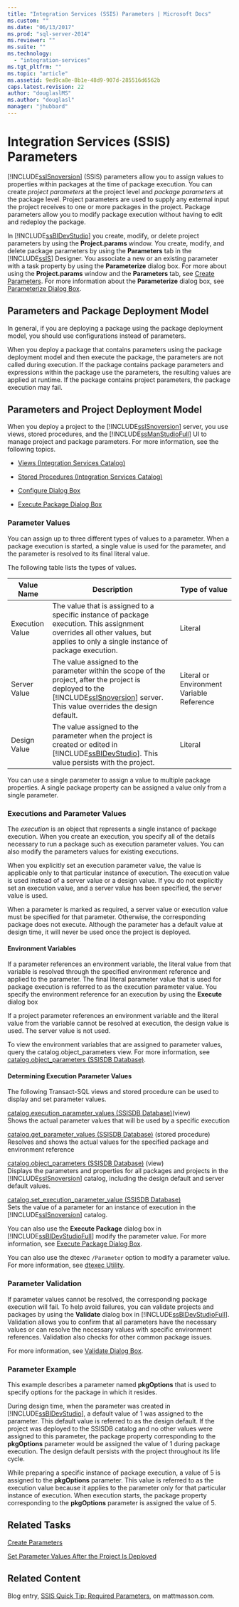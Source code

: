 ```yaml
---
title: "Integration Services (SSIS) Parameters | Microsoft Docs"
ms.custom: ""
ms.date: "06/13/2017"
ms.prod: "sql-server-2014"
ms.reviewer: ""
ms.suite: ""
ms.technology: 
  - "integration-services"
ms.tgt_pltfrm: ""
ms.topic: "article"
ms.assetid: 9ed9ca8e-8b1e-48d9-907d-285516d6562b
caps.latest.revision: 22
author: "douglaslMS"
ms.author: "douglasl"
manager: "jhubbard"
---
```

# Integration Services (SSIS) Parameters
  [!INCLUDE[ssISnoversion](../includes/ssisnoversion-md.md)] (SSIS) parameters allow you to assign values to properties within packages at the time of package execution. You can create *project parameters* at the project level and *package parameters* at the package level. Project parameters are used to supply any external input the project receives to one or more packages in the project. Package parameters allow you to modify package execution without having to edit and redeploy the package.  
  
 In [!INCLUDE[ssBIDevStudio](../includes/ssbidevstudio-md.md)] you create, modify, or delete project parameters by using the **Project.params** window. You create, modify, and delete package parameters by using the **Parameters** tab in the [!INCLUDE[ssIS](../includes/ssis-md.md)] Designer. You associate a new or an existing parameter with a task property by using the **Parameterize** dialog box. For more about using the **Project.params** window and the **Parameters** tab, see [Create Parameters](create-parameters.md). For more information about the **Parameterize** dialog box, see [Parameterize Dialog Box](parameterize-dialog-box.md).  
  
## Parameters and Package Deployment Model  
 In general, if you are deploying a package using the package deployment model, you should use configurations instead of parameters.  
  
 When you deploy a package that contains parameters using the package deployment model and then execute the package, the parameters are not called during execution. If the package contains package parameters and expressions within the package use the parameters, the resulting values are applied at runtime. If the package contains project parameters, the package execution may fail.  
  
## Parameters and Project Deployment Model  
 When you deploy a project to the [!INCLUDE[ssISnoversion](../includes/ssisnoversion-md.md)] server, you use views, stored procedures, and the [!INCLUDE[ssManStudioFull](../includes/ssmanstudiofull-md.md)] UI to manage project and package parameters. For more information, see the following topics.  
  
-   [Views &#40;Integration Services Catalog&#41;](/sql/integration-services/system-views/views-integration-services-catalog)  
  
-   [Stored Procedures &#40;Integration Services Catalog&#41;](/sql/integration-services/system-stored-procedures/stored-procedures-integration-services-catalog)  
  
-   [Configure Dialog Box](catalog/configure-dialog-box.md)  
  
-   [Execute Package Dialog Box](../../2014/integration-services/execute-package-dialog-box.md)  
  
### Parameter Values  
 You can assign up to three different types of values to a parameter. When a package execution is started, a single value is used for the parameter, and the parameter is resolved to its final literal value.  
  
 The following table lists the types of values.  
  
|Value Name|Description|Type of value|  
|----------------|-----------------|-------------------|  
|Execution Value|The value that is assigned to a specific instance of package execution. This assignment overrides all other values, but applies to only a single instance of package execution.|Literal|  
|Server Value|The value assigned to the parameter within the scope of the project, after the project is deployed to the [!INCLUDE[ssISnoversion](../includes/ssisnoversion-md.md)] server. This value overrides the design default.|Literal or Environment Variable Reference|  
|Design Value|The value assigned to the parameter when the project is created or edited in [!INCLUDE[ssBIDevStudio](../includes/ssbidevstudio-md.md)]. This value persists with the project.|Literal|  
  
 You can use a single parameter to assign a value to multiple package properties. A single package property can be assigned a value only from a single parameter.  
  
###  <a name="executions"></a> Executions and Parameter Values  
 The *execution* is an object that represents a single instance of package execution. When you create an execution, you specify all of the details necessary to run a package such as execution parameter values. You can also modify the parameters values for existing executions.  
  
 When you explicitly set an execution parameter value, the value is applicable only to that particular instance of execution. The execution value is used instead of a server value or a design value. If you do not explicitly set an execution value, and a server value has been specified, the server value is used.  
  
 When a parameter is marked as required, a server value or execution value must be specified for that parameter. Otherwise, the corresponding package does not execute. Although the parameter has a default value at design time, it will never be used once the project is deployed.  
  
#### Environment Variables  
 If a parameter references an environment variable, the literal value from that variable is resolved through the specified environment reference and applied to the parameter. The final literal parameter value that is used for package execution is referred to as the execution parameter value. You specify the environment reference for an execution by using the **Execute** dialog box  
  
 If a project parameter references an environment variable and the literal value from the variable cannot be resolved at execution, the design value is used. The server value is not used.  
  
 To view the environment variables that are assigned to parameter values, query the catalog.object_parameters view. For more information, see [catalog.object_parameters &#40;SSISDB Database&#41;](/sql/integration-services/system-views/catalog-object-parameters-ssisdb-database).  
  
#### Determining Execution Parameter Values  
 The following Transact-SQL views and stored procedure can be used to display and set parameter values.  
  
 [catalog.execution_parameter_values &#40;SSISDB Database&#41;](/sql/integration-services/system-views/catalog-execution-parameter-values-ssisdb-database)(view)  
 Shows the actual parameter values that will be used by a specific execution  
  
 [catalog.get_parameter_values &#40;SSISDB Database&#41;](/sql/integration-services/system-stored-procedures/catalog-get-parameter-values-ssisdb-database) (stored procedure)  
 Resolves and shows the actual values for the specified package and environment reference  
  
 [catalog.object_parameters &#40;SSISDB Database&#41;](/sql/integration-services/system-views/catalog-object-parameters-ssisdb-database) (view)  
 Displays the parameters and properties for all packages and projects in the [!INCLUDE[ssISnoversion](../includes/ssisnoversion-md.md)] catalog, including the design default and server default values.  
  
 [catalog.set_execution_parameter_value &#40;SSISDB Database&#41;](/sql/integration-services/system-stored-procedures/catalog-set-execution-parameter-value-ssisdb-database)  
 Sets the value of a parameter for an instance of execution in the [!INCLUDE[ssISnoversion](../includes/ssisnoversion-md.md)] catalog.  
  
 You can also use the **Execute Package** dialog box in [!INCLUDE[ssBIDevStudioFull](../includes/ssbidevstudiofull-md.md)] modify the parameter value. For more information, see [Execute Package Dialog Box](../../2014/integration-services/execute-package-dialog-box.md).  
  
 You can also use the dtexec `/Parameter` option to modify a parameter value. For more information, see [dtexec Utility](packages/dtexec-utility.md).  
  
### Parameter Validation  
 If parameter values cannot be resolved, the corresponding package execution will fail. To help avoid failures, you can validate projects and packages by using the **Validate** dialog box in [!INCLUDE[ssBIDevStudioFull](../includes/ssbidevstudiofull-md.md)]. Validation allows you to confirm that all parameters have the necessary values or can resolve the necessary values with specific environment references. Validation also checks for other common package issues.  
  
 For more information, see [Validate Dialog Box](catalog/validate-dialog-box.md).  
  
### Parameter Example  
 This example describes a parameter named **pkgOptions** that is used to specify options for the package in which it resides.  
  
 During design time, when the parameter was created in [!INCLUDE[ssBIDevStudio](../includes/ssbidevstudio-md.md)], a default value of 1 was assigned to the parameter. This default value is referred to as the design default. If the project was deployed to the SSISDB catalog and no other values were assigned to this parameter, the package property corresponding to the **pkgOptions** parameter would be assigned the value of 1 during package execution. The design default persists with the project throughout its life cycle.  
  
 While preparing a specific instance of package execution, a value of 5 is assigned to the **pkgOptions** parameter. This value is referred to as the execution value because it applies to the parameter only for that particular instance of execution. When execution starts, the package property corresponding to the **pkgOptions** parameter is assigned the value of 5.  
  
## Related Tasks  
 [Create Parameters](create-parameters.md)  
  
 [Set Parameter Values After the Project Is Deployed](../../2014/integration-services/set-parameter-values-after-the-project-is-deployed.md)  
  
## Related Content  
 Blog entry, [SSIS Quick Tip: Required Parameters](http://go.microsoft.com/fwlink/?LinkId=239781), on mattmasson.com.  
  
  
